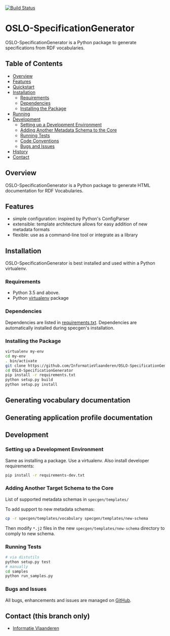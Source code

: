 [![Build Status](https://travis-ci.org/InformatieVlaanderen/OSLO-SpecificationGenerator.png)](https://travis-ci.org/InformatieVlaanderen/OSLO-SpecificationGenerator)

# OSLO-SpecificationGenerator

OSLO-SpecificationGenerator is a Python package to generate specifications from RDF vocabularies.

## Table of Contents
* [Overview](#overview)
* [Features](#features)
* [Quickstart](#quickstart)
* [Installation](#installation)
  * [Requirements](#requirements)
  * [Dependencies](#dependencies)
  * [Installing the Package](#installing-the-package)
* [Running](#running)
* [Development](#development)
  * [Setting up a Development Environment](#setting-up-a-development-environment)
  * [Adding Another Metadata Schema to the Core](#adding-another-metadata-schema-to-the-core)
  * [Running Tests](#running-tests)
  * [Code Conventions](#code-conventions)
  * [Bugs and Issues](#bugs-and-issues)
* [History](#history)
* [Contact](#contact)


## Overview

OSLO-SpecificationGenerator is a Python package to generate HTML documentation for RDF Vocabularies.

## Features

* simple configuration: inspired by Python's ConfigParser
* extensible: template architecture allows for easy addition of new metadata formats
* flexible: use as a command-line tool or integrate as a library

## Installation

OSLO-SpecificationGenerator is best installed and used within a Python virtualenv.

### Requirements

* Python 3.5 and above.
* Python [virtualenv](https://virtualenv.pypa.io/) package

### Dependencies

Dependencies are listed in [requirements.txt](requirements.txt). Dependencies are automatically installed during specgen's installation.

### Installing the Package

```bash
virtualenv my-env
cd my-env
. bin/activate
git clone https://github.com/InformatieVlaanderen/OSLO-SpecificationGenerator.git
cd OSLO-SpecificationGenerator
pip install -r requirements.txt
python setup.py build
python setup.py install
```

## Generating vocabulary documentation

## Generating application profile documentation

## Development

### Setting up a Development Environment

Same as installing a package.  Use a virtualenv.  Also install developer requirements:

```bash
pip install -r requirements-dev.txt
```

### Adding Another Target Schema to the Core

List of supported metadata schemas in `specgen/templates/`

To add support to new metadata schemas:
```bash
cp -r specgen/templates/vocabulary specgen/templates/new-schema
```
Then modify `*.j2` files in the new `specgen/templates/new-schema` directory to comply to new schema.

### Running Tests

```bash
# via distutils
python setup.py test
# manually
cd samples
python run_samples.py
```

### Bugs and Issues

All bugs, enhancements and issues are managed on [GitHub](https://github.com/InformatieVlaanderen/OSLO-SpecificationGenerator/issues).

## Contact (this branch only)

* [Informatie Vlaanderen](mailto:oslo@kb.vlaanderen.be)
